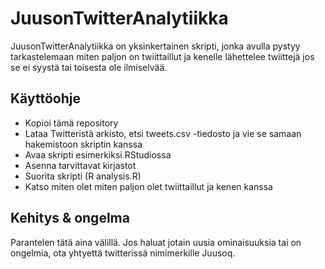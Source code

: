 # JuusonTwitterAnalytiikka

JuusonTwitterAnalytiikka on yksinkertainen skripti, jonka avulla pystyy tarkastelemaan miten paljon on twiittaillut ja  kenelle lähettelee twiittejä jos se ei syystä tai toisesta ole ilmiselvää.
## Käyttöohje
* Kopioi tämä repository
* Lataa Twitteristä arkisto, etsi tweets.csv -tiedosto ja vie se samaan hakemistoon skriptin kanssa
* Avaa skripti esimerkiksi RStudiossa 
* Asenna tarvittavat kirjastot
* Suorita skripti (R analysis.R)
* Katso miten olet miten paljon olet twiittaillut ja kenen kanssa

## Kehitys & ongelma
Parantelen tätä aina välillä. Jos haluat jotain uusia ominaisuuksia tai on ongelmia, ota yhtyettä twitterissä nimimerkille Juusoq.


